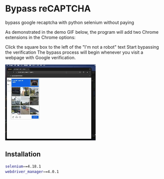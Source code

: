 
# Bypass reCAPTCHA

bypass google recaptcha with python selenium without paying

As demonstrated in the demo GIF below, the program will add two Chrome extensions in the Chrome options:

Click the square box to the left of the "I'm not a robot" text
Start bypassing the verification
The bypass process will begin whenever you visit a webpage with Google verification.

![image](https://github.com/FaustRen/bypass_recaptcha/blob/main/demo.gif)
## Installation
```bash
selenium==4.18.1
webdriver_manager==4.0.1
```

